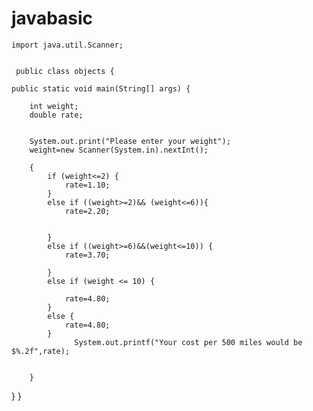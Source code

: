 # javabasic



    import java.util.Scanner;


     public class objects {

	public static void main(String[] args) {
		
        int weight;
		double rate;
		
		
		System.out.print("Please enter your weight");
		weight=new Scanner(System.in).nextInt();
		
		{
			if (weight<=2) {
				rate=1.10;	
			}
			else if ((weight>=2)&& (weight<=6)){
				rate=2.20;


			}
			else if ((weight>=6)&&(weight<=10)) {
				rate=3.70;

			}
			else if (weight <= 10) {
				
				rate=4.80;
			}
			else {
				rate=4.80;
			}
                  System.out.printf("Your cost per 500 miles would be $%.2f",rate);
			
		
		}

			
 }
}	
	
	
	
	
	
	
	
	


